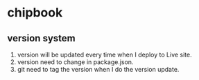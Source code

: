 # chipbook

## version system
1. version will be updated every time when I  deploy to Live site.
2. version need to change in package.json.
3. git need to tag the version when I do the version update.
